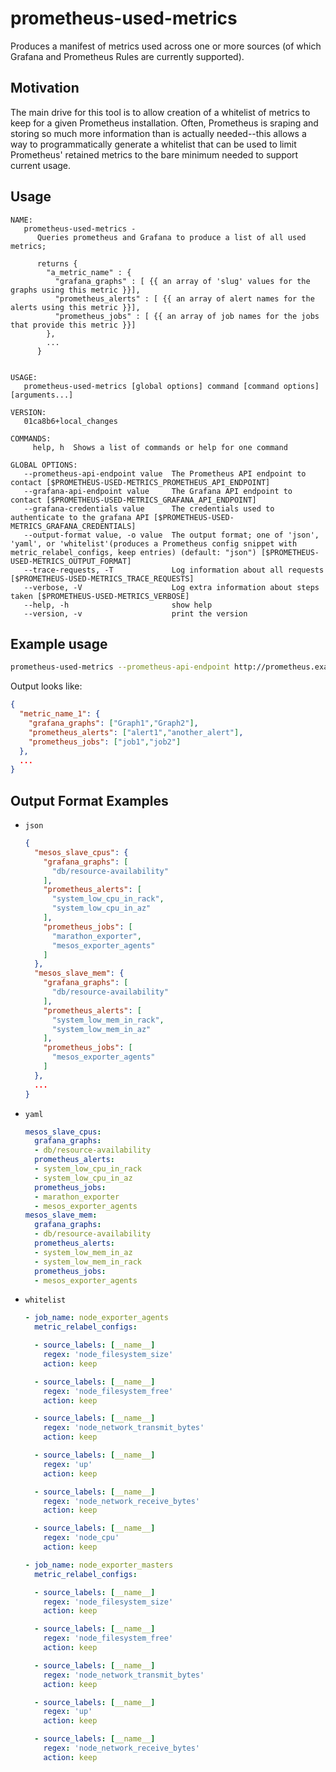prometheus-used-metrics
===

Produces a manifest of metrics used across one or more sources (of which Grafana and Prometheus Rules are currently supported).

Motivation
---

The main drive for this tool is to allow creation of a whitelist of metrics to keep for a given Prometheus installation. Often,
Prometheus is sraping and storing so much more information than is actually needed--this allows a way to programmatically generate
a whitelist that can be used to limit Prometheus' retained metrics to the bare minimum needed to support current usage.

Usage
---

```
NAME:
   prometheus-used-metrics -
      Queries prometheus and Grafana to produce a list of all used metrics;

      returns {
        "a_metric_name" : {
          "grafana_graphs" : [ {{ an array of 'slug' values for the graphs using this metric }}],
          "prometheus_alerts" : [ {{ an array of alert names for the alerts using this metric }}],
          "prometheus_jobs" : [ {{ an array of job names for the jobs that provide this metric }}]
        },
        ...
      }


USAGE:
   prometheus-used-metrics [global options] command [command options] [arguments...]

VERSION:
   01ca8b6+local_changes

COMMANDS:
     help, h  Shows a list of commands or help for one command

GLOBAL OPTIONS:
   --prometheus-api-endpoint value  The Prometheus API endpoint to contact [$PROMETHEUS-USED-METRICS_PROMETHEUS_API_ENDPOINT]
   --grafana-api-endpoint value     The Grafana API endpoint to contact [$PROMETHEUS-USED-METRICS_GRAFANA_API_ENDPOINT]
   --grafana-credentials value      The credentials used to authenticate to the grafana API [$PROMETHEUS-USED-METRICS_GRAFANA_CREDENTIALS]
   --output-format value, -o value  The output format; one of 'json', 'yaml', or 'whitelist'(produces a Prometheus config snippet with metric_relabel_configs, keep entries) (default: "json") [$PROMETHEUS-USED-METRICS_OUTPUT_FORMAT]
   --trace-requests, -T             Log information about all requests [$PROMETHEUS-USED-METRICS_TRACE_REQUESTS]
   --verbose, -V                    Log extra information about steps taken [$PROMETHEUS-USED-METRICS_VERBOSE]
   --help, -h                       show help
   --version, -v                    print the version
```


## Example usage 

```sh
prometheus-used-metrics --prometheus-api-endpoint http://prometheus.example.org --grafana-api-endpoint http://grafana.example.org --grafana-credentials "reallylongapitokenhere"
```

Output looks like:

```json
{
  "metric_name_1": {
    "grafana_graphs": ["Graph1","Graph2"],
    "prometheus_alerts": ["alert1","another_alert"],
    "prometheus_jobs": ["job1","job2"]
  },
  ...
}
```

## Output Format Examples

- `json`

  ```json
  {
    "mesos_slave_cpus": {
      "grafana_graphs": [
        "db/resource-availability"
      ],
      "prometheus_alerts": [
        "system_low_cpu_in_rack",
        "system_low_cpu_in_az"
      ],
      "prometheus_jobs": [
        "marathon_exporter",
        "mesos_exporter_agents"
      ]
    },
    "mesos_slave_mem": {
      "grafana_graphs": [
        "db/resource-availability"
      ],
      "prometheus_alerts": [
        "system_low_mem_in_rack",
        "system_low_mem_in_az"
      ],
      "prometheus_jobs": [
        "mesos_exporter_agents"
      ]
    },
    ...
  }
  ```

- `yaml`

  ```yaml
  mesos_slave_cpus:
    grafana_graphs:
    - db/resource-availability
    prometheus_alerts:
    - system_low_cpu_in_rack
    - system_low_cpu_in_az
    prometheus_jobs:
    - marathon_exporter
    - mesos_exporter_agents
  mesos_slave_mem:
    grafana_graphs:
    - db/resource-availability
    prometheus_alerts:
    - system_low_mem_in_az
    - system_low_mem_in_rack
    prometheus_jobs:
    - mesos_exporter_agents
  ```

- `whitelist`

  ```yaml
  - job_name: node_exporter_agents
    metric_relabel_configs:

    - source_labels: [__name__]
      regex: 'node_filesystem_size'
      action: keep

    - source_labels: [__name__]
      regex: 'node_filesystem_free'
      action: keep

    - source_labels: [__name__]
      regex: 'node_network_transmit_bytes'
      action: keep

    - source_labels: [__name__]
      regex: 'up'
      action: keep

    - source_labels: [__name__]
      regex: 'node_network_receive_bytes'
      action: keep

    - source_labels: [__name__]
      regex: 'node_cpu'
      action: keep

  - job_name: node_exporter_masters
    metric_relabel_configs:

    - source_labels: [__name__]
      regex: 'node_filesystem_size'
      action: keep

    - source_labels: [__name__]
      regex: 'node_filesystem_free'
      action: keep

    - source_labels: [__name__]
      regex: 'node_network_transmit_bytes'
      action: keep

    - source_labels: [__name__]
      regex: 'up'
      action: keep

    - source_labels: [__name__]
      regex: 'node_network_receive_bytes'
      action: keep
  ```
